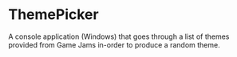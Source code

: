 # ThemePicker
A console application (Windows) that goes through a list of themes provided from Game Jams in-order to produce a random theme.
